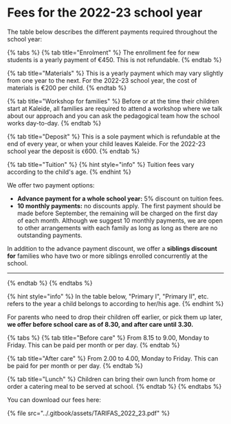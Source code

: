 # Fees for the 2022-23 school year

The table below describes the different payments required throughout the school year:

{% tabs %}
{% tab title="Enrolment" %}
The enrollment fee for new students is a yearly payment of €450. This is not refundable.&#x20;
{% endtab %}

{% tab title="Materials" %}
This is a yearly payment which may vary slightly from one year to the next. For the 2022-23 school year, the cost of materials is €200 per child.
{% endtab %}

{% tab title="Workshop for families" %}
Before or at the time their children start at Kaleide, all families are required to attend a workshop where we talk about our approach and you can ask the pedagogical team how the school works day-to-day.
{% endtab %}

{% tab title="Deposit" %}
This is a sole payment which is refundable at the end of every year, or when your child leaves Kaleide. For the 2022-23 school year the deposit is `€`600.
{% endtab %}

{% tab title="Tuition" %}
{% hint style="info" %}
Tuition fees vary according to the child's age.
{% endhint %}

We offer two payment options:

* **Advance payment for a whole school year:**  5% discount on tuition fees.&#x20;
* **10 monthly payments:** no discounts apply. The first payment should be made before September, the remaining will be charged on the first day of each month.  Although we suggest 10 monthly payments, we are open to other arrangements with each family as long as long as there are no outstanding payments.

In addition to the advance payment discount, we offer a **siblings discount for** families who have two or more siblings enrolled concurrently at the school.

****
{% endtab %}
{% endtabs %}

{% hint style="info" %}
In the table below, "Primary I", "Primary II", etc. refers to the year a child belongs to according to her/his age.
{% endhint %}

For parents who need to drop their children off earlier, or pick them up later, **we offer before school care as of 8.30, and after care until 3.30.**&#x20;

{% tabs %}
{% tab title="Before care" %}
From 8.15 to 9.00, Monday to Friday. This can be paid per month or per day.
{% endtab %}

{% tab title="After care" %}
From 2.00 to 4.00, Monday to Friday. This can be paid for per month or per day.
{% endtab %}

{% tab title="Lunch" %}
Children can bring their own lunch from home or order a catering meal to be served at school.
{% endtab %}
{% endtabs %}

You can download our fees here:

{% file src="../.gitbook/assets/TARIFAS_2022_23.pdf" %}

